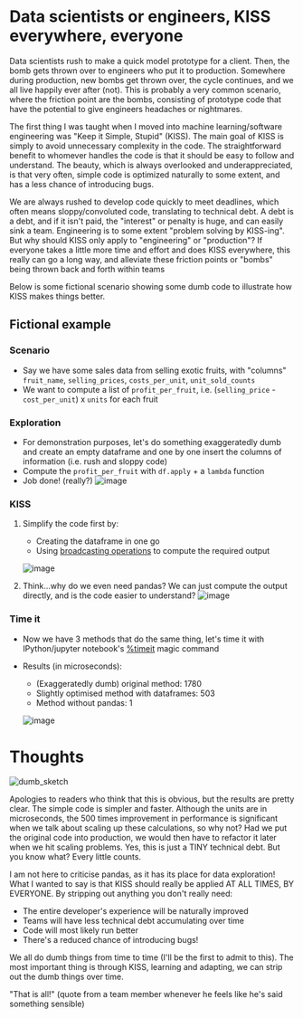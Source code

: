 # Data scientists or engineers, KISS everywhere, everyone

Data scientists rush to make a quick model prototype for a client. Then, the bomb gets thrown over to engineers who put it to production. Somewhere during production, new bombs get thrown over, the cycle continues, and we all live happily ever after (not). This is probably a very common scenario, where the friction point are the bombs, consisting of prototype code that have the potential to give engineers headaches or nightmares.

The first thing I was taught when I moved into machine learning/software engineering was "Keep it Simple, Stupid" (KISS). The main goal of KISS is simply to avoid unnecessary complexity in the code. The straightforward benefit to whomever handles the code is that it should be easy to follow and understand. The beauty, which is always overlooked and underappreciated, is that very often, simple code is optimized naturally to some extent, and has a less chance of introducing bugs.

We are always rushed to develop code quickly to meet deadlines, which often means sloppy/convoluted code, translating to technical debt. A debt is a debt, and if it isn't paid, the "interest" or penalty is huge, and can easily sink a team. Engineering is to some extent "problem solving by KISS-ing". But why should KISS only apply to "engineering" or "production"? If everyone takes a little more time and effort and does KISS everywhere, this really can go a long way, and alleviate these friction points or "bombs" being thrown back and forth within teams

Below is some fictional scenario showing some dumb code to illustrate how KISS makes things better.

## Fictional example
### Scenario
- Say we have some sales data from selling exotic fruits, with "columns" `fruit_name`, `selling_prices`, `costs_per_unit`, `unit_sold_counts`
- We want to compute a list of `profit_per_fruit`, i.e. (`selling_price` - `cost_per_unit`) x `units` for each fruit

### Exploration
- For demonstration purposes, let's do something exaggeratedly dumb and create an empty dataframe and one by one insert the columns of information (i.e. rush and sloppy code)
- Compute the `profit_per_fruit` with `df.apply` + a `lambda` function
- Job done! (really?)
![image](https://user-images.githubusercontent.com/44337585/156896469-cd9a7f15-153a-455c-82c3-dc3b081a34e0.png)

### KISS
1. Simplify the code first by:
   - Creating the dataframe in one go
   - Using [broadcasting operations](https://numpy.org/doc/stable/user/basics.broadcasting.html) to compute the required output
  
    ![image](https://user-images.githubusercontent.com/44337585/156896740-d7d717f8-bf52-485a-a4d4-bfffa4c7a33d.png)
2. Think...why do we even need pandas? We can just compute the output directly, and is the code easier to understand?
![image](https://user-images.githubusercontent.com/44337585/156896762-e7ff61df-eb7a-4f79-979f-5f7eb4281733.png)

### Time it
- Now we have 3 methods that do the same thing, let's time it with IPython/jupyter notebook's [%timeit](https://ipython.readthedocs.io/en/stable/interactive/magics.html#magic-timeit) magic command
- Results (in microseconds):
  - (Exaggeratedly dumb) original method: 1780
  - Slightly optimised method with dataframes: 503
  - Method without pandas: 1
  
  ![image](https://user-images.githubusercontent.com/44337585/156896836-8e39de67-a11a-4500-a277-b4cb837c80b1.png)

# Thoughts
![dumb_sketch](https://user-images.githubusercontent.com/44337585/156897933-f2744943-17ca-4ada-b838-2abbd527442f.svg)

Apologies to readers who think that this is obvious, but the results are pretty clear. The simple code is simpler and faster. Although the units are in microseconds, the 500 times improvement in performance is significant when we talk about scaling up these calculations, so why not? Had we put the original code into production, we would then have to refactor it later when we hit scaling problems. Yes, this is just a TINY technical debt. But you know what? Every little counts.

I am not here to criticise pandas, as it has its place for data exploration! What I wanted to say is that KISS should really be applied AT ALL TIMES, BY EVERYONE. By stripping out anything you don't really need:
- The entire developer's experience will be naturally improved 
- Teams will have less technical debt accumulating over time
- Code will most likely run better
- There's a reduced chance of introducing bugs!

We all do dumb things from time to time (I'll be the first to admit to this). The most important thing is through KISS, learning and adapting, we can strip out the dumb things over time.

"That is all!" (quote from a team member whenever he feels like he's said something sensible)

